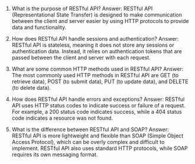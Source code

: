 

1. What is the purpose of RESTful API?
Answer: RESTful API (Representational State Transfer) is designed to make communication between the client and server easier by using HTTP protocols to provide data and functionality. 

2. How does RESTful API handle sessions and authentication?
Answer: RESTful API is stateless, meaning it does not store any sessions or authentication data. Instead, it relies on authentication tokens that are passed between the client and server with each request. 

3. What are some common HTTP methods used in RESTful API?
Answer: The most commonly used HTTP methods in RESTful API are GET (to retrieve data), POST (to submit data), PUT (to update data), and DELETE (to delete data). 

4. How does RESTful API handle errors and exceptions?
Answer: RESTful API uses HTTP status codes to indicate success or failure of a request. For example, a 200 status code indicates success, while a 404 status code indicates a resource was not found. 

5. What is the difference between RESTful API and SOAP?
Answer: RESTful API is more lightweight and flexible than SOAP (Simple Object Access Protocol), which can be overly complex and difficult to implement. RESTful API also uses standard HTTP protocols, while SOAP requires its own messaging format.